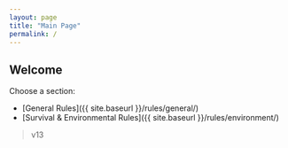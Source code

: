 ```yaml
---
layout: page
title: "Main Page"
permalink: /
---
```


## Welcome

Choose a section:

- [General Rules]({{ site.baseurl }}/rules/general/)
- [Survival & Environmental Rules]({{ site.baseurl }}/rules/environment/)

> v13
